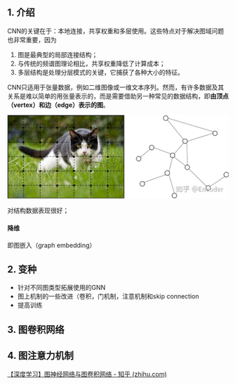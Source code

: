 ## 1. 介绍

CNN的关键在于：本地连接，共享权重和多层使用。这些特点对于解决图域问题也非常重要，因为

1. 图是最典型的局部连接结构；
2. 与传统的频谱图理论相比，共享权重降低了计算成本；
3. 多层结构是处理分层模式的关键，它捕获了各种大小的特征。



CNN只适用于张量数据，例如二维图像或一维文本序列。然而，有许多数据及其关系是难以简单的用张量表示的，而是需要借助另一种常见的数据结构，即**由顶点（vertex）和边（edge）表示的图**。

![preview](../imags/v2-34a9978cadc4ec554796f2e302555ad1_r.jpg)

对结构数据表现很好；

#### 降维

即图嵌入（graph embedding）



## 2. 变种

- 针对不同图类型拓展使用的GNN
- 图上机制的一些改进（卷积，门机制，注意机制和skip connection
- 提高训练

## 3. 图卷积网络





## 4. 图注意力机制





[【深度学习】图神经网络与图卷积网络 - 知乎 (zhihu.com)](https://zhuanlan.zhihu.com/p/70028587)